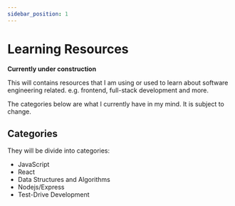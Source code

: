 ```yaml
---
sidebar_position: 1
---
```


# Learning Resources

**Currently under construction**

This will contains resources that I am using or used to learn about software engineering related. e.g. frontend, full-stack development and more.

The categories below are what I currently have in my mind. It is subject to change.

## Categories

They will be divide into categories:

- JavaScript
- React
- Data Structures and Algorithms
- Nodejs/Express
- Test-Drive Development

